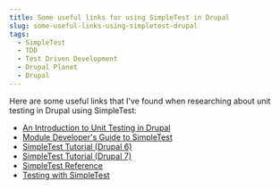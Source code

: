 ```yaml
---
title: Some useful links for using SimpleTest in Drupal
slug: some-useful-links-using-simpletest-drupal
tags:
  - SimpleTest
  - TDD
  - Test Driven Development
  - Drupal Planet
  - Drupal
---
```

Here are some useful links that I've found when researching about unit testing in Drupal using SimpleTest:

* [An Introduction to Unit Testing in Drupal](http://www.lullabot.com/blog/articles/introduction-unit-testing-drupal "An Introduction to Unit Testing in Drupal")
* [Module Developer's Guide to SimpleTest](http://www.lullabot.com/blog/articles/drupal-module-developers-guide-simpletest "Module Developer's Guide to SimpleTest")
* [SimpleTest Tutorial (Drupal 6)](https://drupal.org/simpletest-tutorial "SimpleTest Tutorial (Drupal 6)")
* [SimpleTest Tutorial (Drupal 7)](https://drupal.org/simpletest-tutorial-drupal7 "SimpleTest Tutorial (Drupal 7)")
* [SimpleTest Reference](https://drupal.org/node/278126 "SimpleTest Reference")
* [Testing with SimpleTest](https://drupal.org/node/1128366 "Testing with SimpleTest")